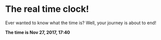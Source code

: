 # The real time clock!

Ever wanted to know what the time is? Well, your journey is about to end!

**The time is Nov 27, 2017, 17:40**